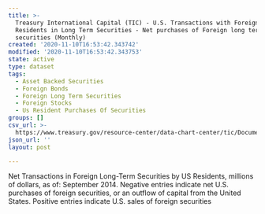 ```yaml
---
title: >-
  Treasury International Capital (TIC) - U.S. Transactions with Foreign
  Residents in Long Term Securities - Net purchases of Foreign long term
  securities (Monthly)
created: '2020-11-10T16:53:42.343742'
modified: '2020-11-10T16:53:42.343753'
state: active
type: dataset
tags:
  - Asset Backed Securities
  - Foreign Bonds
  - Foreign Long Term Securities
  - Foreign Stocks
  - Us Resident Purchases Of Securities
groups: []
csv_url: >-
  https://www.treasury.gov/resource-center/data-chart-center/tic/Documents/snetfor.csv
json_url: ''
layout: post

---
```

Net Transactions in Foreign Long-Term Securities by US Residents, millions of dollars, as of:  September 2014.  Negative entries indicate net U.S. purchases of foreign securities, or an outflow of capital from the United States.  Positive entries indicate U.S. sales of foreign securities
